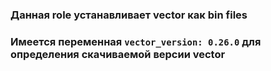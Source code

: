 ### Данная role устанавливает vector как bin files
### Имеется переменная `vector_version: 0.26.0` для определения скачиваемой версии vector  
